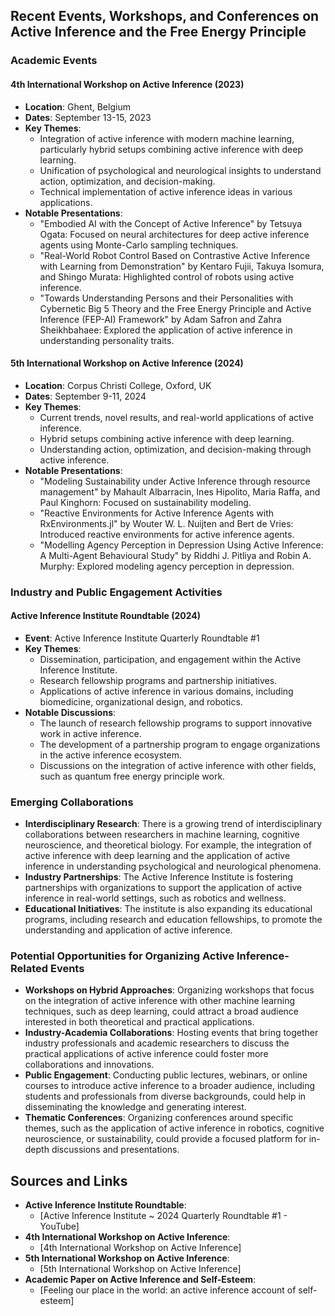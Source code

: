 ## Recent Events, Workshops, and Conferences on Active Inference and the Free Energy Principle

### Academic Events

#### 4th International Workshop on Active Inference (2023)
- **Location**: Ghent, Belgium
- **Dates**: September 13-15, 2023
- **Key Themes**:
  - Integration of active inference with modern machine learning, particularly hybrid setups combining active inference with deep learning.
  - Unification of psychological and neurological insights to understand action, optimization, and decision-making.
  - Technical implementation of active inference ideas in various applications.
- **Notable Presentations**:
  - "Embodied AI with the Concept of Active Inference" by Tetsuya Ogata: Focused on neural architectures for deep active inference agents using Monte-Carlo sampling techniques.
  - "Real-World Robot Control Based on Contrastive Active Inference with Learning from Demonstration" by Kentaro Fujii, Takuya Isomura, and Shingo Murata: Highlighted control of robots using active inference.
  - "Towards Understanding Persons and their Personalities with Cybernetic Big 5 Theory and the Free Energy Principle and Active Inference (FEP-AI) Framework" by Adam Safron and Zahra Sheikhbahaee: Explored the application of active inference in understanding personality traits.

#### 5th International Workshop on Active Inference (2024)
- **Location**: Corpus Christi College, Oxford, UK
- **Dates**: September 9-11, 2024
- **Key Themes**:
  - Current trends, novel results, and real-world applications of active inference.
  - Hybrid setups combining active inference with deep learning.
  - Understanding action, optimization, and decision-making through active inference.
- **Notable Presentations**:
  - "Modeling Sustainability under Active Inference through resource management" by Mahault Albarracin, Ines Hipolito, Maria Raffa, and Paul Kinghorn: Focused on sustainability modeling.
  - "Reactive Environments for Active Inference Agents with RxEnvironments.jl" by Wouter W. L. Nuijten and Bert de Vries: Introduced reactive environments for active inference agents.
  - "Modelling Agency Perception in Depression Using Active Inference: A Multi-Agent Behavioural Study" by Riddhi J. Pitliya and Robin A. Murphy: Explored modeling agency perception in depression.

### Industry and Public Engagement Activities

#### Active Inference Institute Roundtable (2024)
- **Event**: Active Inference Institute Quarterly Roundtable #1
- **Key Themes**:
  - Dissemination, participation, and engagement within the Active Inference Institute.
  - Research fellowship programs and partnership initiatives.
  - Applications of active inference in various domains, including biomedicine, organizational design, and robotics.
- **Notable Discussions**:
  - The launch of research fellowship programs to support innovative work in active inference.
  - The development of a partnership program to engage organizations in the active inference ecosystem.
  - Discussions on the integration of active inference with other fields, such as quantum free energy principle work.

### Emerging Collaborations

- **Interdisciplinary Research**: There is a growing trend of interdisciplinary collaborations between researchers in machine learning, cognitive neuroscience, and theoretical biology. For example, the integration of active inference with deep learning and the application of active inference in understanding psychological and neurological phenomena.
- **Industry Partnerships**: The Active Inference Institute is fostering partnerships with organizations to support the application of active inference in real-world settings, such as robotics and wellness.
- **Educational Initiatives**: The institute is also expanding its educational programs, including research and education fellowships, to promote the understanding and application of active inference.

### Potential Opportunities for Organizing Active Inference-Related Events

- **Workshops on Hybrid Approaches**: Organizing workshops that focus on the integration of active inference with other machine learning techniques, such as deep learning, could attract a broad audience interested in both theoretical and practical applications.
- **Industry-Academia Collaborations**: Hosting events that bring together industry professionals and academic researchers to discuss the practical applications of active inference could foster more collaborations and innovations.
- **Public Engagement**: Conducting public lectures, webinars, or online courses to introduce active inference to a broader audience, including students and professionals from diverse backgrounds, could help in disseminating the knowledge and generating interest.
- **Thematic Conferences**: Organizing conferences around specific themes, such as the application of active inference in robotics, cognitive neuroscience, or sustainability, could provide a focused platform for in-depth discussions and presentations.

## Sources and Links

- **Active Inference Institute Roundtable**:
  - [Active Inference Institute ~ 2024 Quarterly Roundtable #1 - YouTube]
- **4th International Workshop on Active Inference**:
  - [4th International Workshop on Active Inference]
- **5th International Workshop on Active Inference**:
  - [5th International Workshop on Active Inference]
- **Academic Paper on Active Inference and Self-Esteem**:
  - [Feeling our place in the world: an active inference account of self-esteem]